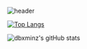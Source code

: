 

![header](https://capsule-render.vercel.app/api?type=waving&color=6694D0&height=350&section=header&text=minz&desc=Hello%20&descSize=25&fontSize=40&fontColor=FFFFFF)
<!-- [![Top Langs](https://github-readme-stats.vercel.app/api/top-langs/?username=dbxminz&layout=compact&theme=nord)](https://github.com/dbxminz) -->

[![Top Langs](https://github-readme-stats.vercel.app/api/top-langs/?username=dbxminz&layout=compact&theme=nord)](https://github.com/dbxminz/github-readme-stats)

![dbxminz's gitHub stats](https://github-readme-stats.vercel.app/api?username=dbxminz&theme=nord&show_icons=true)




